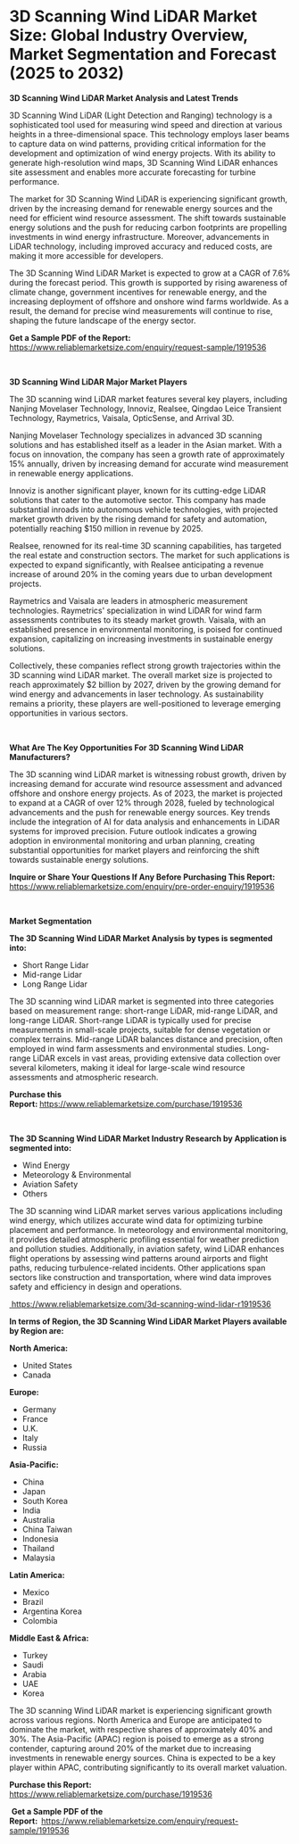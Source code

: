 <p><h1>3D Scanning Wind LiDAR Market Size: Global Industry Overview, Market Segmentation and Forecast (2025 to 2032)</h1></p><p><strong>3D Scanning Wind LiDAR Market Analysis and Latest Trends</strong></p>
<p><p>3D Scanning Wind LiDAR (Light Detection and Ranging) technology is a sophisticated tool used for measuring wind speed and direction at various heights in a three-dimensional space. This technology employs laser beams to capture data on wind patterns, providing critical information for the development and optimization of wind energy projects. With its ability to generate high-resolution wind maps, 3D Scanning Wind LiDAR enhances site assessment and enables more accurate forecasting for turbine performance.</p><p>The market for 3D Scanning Wind LiDAR is experiencing significant growth, driven by the increasing demand for renewable energy sources and the need for efficient wind resource assessment. The shift towards sustainable energy solutions and the push for reducing carbon footprints are propelling investments in wind energy infrastructure. Moreover, advancements in LiDAR technology, including improved accuracy and reduced costs, are making it more accessible for developers.</p><p>The 3D Scanning Wind LiDAR Market is expected to grow at a CAGR of 7.6% during the forecast period. This growth is supported by rising awareness of climate change, government incentives for renewable energy, and the increasing deployment of offshore and onshore wind farms worldwide. As a result, the demand for precise wind measurements will continue to rise, shaping the future landscape of the energy sector.</p></p>
<p><strong>Get a Sample PDF of the Report:&nbsp;</strong> <a href="https://www.reliablemarketsize.com/enquiry/request-sample/1919536?utm_campaign=2130&utm_medium=2&utm_source=Github&utm_content=ia&utm_term=12042025&utm_id=3d-scanning-wind-lidar">https://www.reliablemarketsize.com/enquiry/request-sample/1919536</a></p>
<p>&nbsp;</p>
<p><strong>3D Scanning Wind LiDAR Major Market Players</strong></p>
<p><p>The 3D scanning wind LiDAR market features several key players, including Nanjing Movelaser Technology, Innoviz, Realsee, Qingdao Leice Transient Technology, Raymetrics, Vaisala, OpticSense, and Arrival 3D.</p><p>Nanjing Movelaser Technology specializes in advanced 3D scanning solutions and has established itself as a leader in the Asian market. With a focus on innovation, the company has seen a growth rate of approximately 15% annually, driven by increasing demand for accurate wind measurement in renewable energy applications.</p><p>Innoviz is another significant player, known for its cutting-edge LiDAR solutions that cater to the automotive sector. This company has made substantial inroads into autonomous vehicle technologies, with projected market growth driven by the rising demand for safety and automation, potentially reaching $150 million in revenue by 2025.</p><p>Realsee, renowned for its real-time 3D scanning capabilities, has targeted the real estate and construction sectors. The market for such applications is expected to expand significantly, with Realsee anticipating a revenue increase of around 20% in the coming years due to urban development projects.</p><p>Raymetrics and Vaisala are leaders in atmospheric measurement technologies. Raymetrics' specialization in wind LiDAR for wind farm assessments contributes to its steady market growth. Vaisala, with an established presence in environmental monitoring, is poised for continued expansion, capitalizing on increasing investments in sustainable energy solutions.</p><p>Collectively, these companies reflect strong growth trajectories within the 3D scanning wind LiDAR market. The overall market size is projected to reach approximately $2 billion by 2027, driven by the growing demand for wind energy and advancements in laser technology. As sustainability remains a priority, these players are well-positioned to leverage emerging opportunities in various sectors.</p></p>
<p>&nbsp;</p>
<p><strong>What Are The Key Opportunities For 3D Scanning Wind LiDAR Manufacturers?</strong></p>
<p><p>The 3D scanning wind LiDAR market is witnessing robust growth, driven by increasing demand for accurate wind resource assessment and advanced offshore and onshore energy projects. As of 2023, the market is projected to expand at a CAGR of over 12% through 2028, fueled by technological advancements and the push for renewable energy sources. Key trends include the integration of AI for data analysis and enhancements in LiDAR systems for improved precision. Future outlook indicates a growing adoption in environmental monitoring and urban planning, creating substantial opportunities for market players and reinforcing the shift towards sustainable energy solutions.</p></p>
<p><strong>Inquire or Share Your Questions If Any Before Purchasing This Report:</strong> <a href="https://www.reliablemarketsize.com/enquiry/pre-order-enquiry/1919536?utm_campaign=2130&utm_medium=2&utm_source=Github&utm_content=ia&utm_term=12042025&utm_id=3d-scanning-wind-lidar">https://www.reliablemarketsize.com/enquiry/pre-order-enquiry/1919536</a></p>
<p>&nbsp;</p>
<p><strong>Market Segmentation</strong></p>
<p><strong>The 3D Scanning Wind LiDAR Market Analysis by types is segmented into:</strong></p>
<p><ul><li>Short Range Lidar</li><li>Mid-range Lidar</li><li>Long Range Lidar</li></ul></p>
<p><p>The 3D scanning wind LiDAR market is segmented into three categories based on measurement range: short-range LiDAR, mid-range LiDAR, and long-range LiDAR. Short-range LiDAR is typically used for precise measurements in small-scale projects, suitable for dense vegetation or complex terrains. Mid-range LiDAR balances distance and precision, often employed in wind farm assessments and environmental studies. Long-range LiDAR excels in vast areas, providing extensive data collection over several kilometers, making it ideal for large-scale wind resource assessments and atmospheric research.</p></p>
<p><strong>Purchase this Report:&nbsp;</strong><a href="https://www.reliablemarketsize.com/purchase/1919536?utm_campaign=2130&utm_medium=2&utm_source=Github&utm_content=ia&utm_term=12042025&utm_id=3d-scanning-wind-lidar">https://www.reliablemarketsize.com/purchase/1919536</a></p>
<p>&nbsp;</p>
<p><strong>The 3D Scanning Wind LiDAR Market Industry Research by Application is segmented into:</strong></p>
<p><ul><li>Wind Energy</li><li>Meteorology & Environmental</li><li>Aviation Safety</li><li>Others</li></ul></p>
<p><p>The 3D scanning wind LiDAR market serves various applications including wind energy, which utilizes accurate wind data for optimizing turbine placement and performance. In meteorology and environmental monitoring, it provides detailed atmospheric profiling essential for weather prediction and pollution studies. Additionally, in aviation safety, wind LiDAR enhances flight operations by assessing wind patterns around airports and flight paths, reducing turbulence-related incidents. Other applications span sectors like construction and transportation, where wind data improves safety and efficiency in design and operations.</p></p>
<p><a href="https://www.reliablemarketsize.com/3d-scanning-wind-lidar-r1919536?utm_campaign=2130&utm_medium=2&utm_source=Github&utm_content=ia&utm_term=12042025&utm_id=3d-scanning-wind-lidar">&nbsp;https://www.reliablemarketsize.com/3d-scanning-wind-lidar-r1919536</a></p>
<p><strong>In terms of Region, the 3D Scanning Wind LiDAR Market Players available by Region are:</strong></p>
<p>
    <p> <strong> North America: </strong>
        <ul>
            <li>United States</li>
            <li>Canada</li>
        </ul>
        </p> 
    <p> <strong> Europe: </strong>
        <ul>
            <li>Germany</li>
            <li>France</li>
            <li>U.K.</li>
            <li>Italy</li>
            <li>Russia</li>
        </ul>
        </p> 
    <p> <strong> Asia-Pacific: </strong>
        <ul>
            <li>China</li>
            <li>Japan</li>
            <li>South Korea</li>
            <li>India</li>
            <li>Australia</li>
            <li>China Taiwan</li>
            <li>Indonesia</li>
            <li>Thailand</li>
            <li>Malaysia</li>
        </ul>
        </p> 
    <p> <strong> Latin America: </strong>
        <ul>
            <li>Mexico</li>
            <li>Brazil</li>
            <li>Argentina Korea</li>
            <li>Colombia</li>
        </ul>
        </p> 
    <p> <strong> Middle East & Africa: </strong>
        <ul>
            <li>Turkey</li>
            <li>Saudi</li>
            <li>Arabia</li>
            <li>UAE</li>
            <li>Korea</li>
        </ul>
    </p>
    </p>
<p><p>The 3D scanning Wind LiDAR market is experiencing significant growth across various regions. North America and Europe are anticipated to dominate the market, with respective shares of approximately 40% and 30%. The Asia-Pacific (APAC) region is poised to emerge as a strong contender, capturing around 20% of the market due to increasing investments in renewable energy sources. China is expected to be a key player within APAC, contributing significantly to its overall market valuation.</p></p>
<p><strong>Purchase this Report: </strong><a href="https://www.reliablemarketsize.com/purchase/1919536?utm_campaign=2130&utm_medium=2&utm_source=Github&utm_content=ia&utm_term=12042025&utm_id=3d-scanning-wind-lidar">https://www.reliablemarketsize.com/purchase/1919536</a></p>
<p>&nbsp;<strong>Get a Sample PDF of the Report:&nbsp;&nbsp;</strong><a href="https://www.reliablemarketsize.com/enquiry/request-sample/1919536?utm_campaign=2130&utm_medium=2&utm_source=Github&utm_content=ia&utm_term=12042025&utm_id=3d-scanning-wind-lidar">https://www.reliablemarketsize.com/enquiry/request-sample/1919536</a></p>
<p><strong></strong></p>
<p><p></p><p></p><p></p></p>